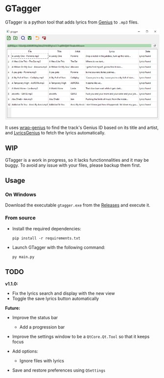 # GTagger

GTagger is a python tool that adds lyrics from [Genius](https://genius.com/) to `.mp3` files.

![Screenshot of the main window](docs/gtagger.png)

It uses [wrap-genius](https://github.com/fedecalendino/wrap-genius) to find the track's Genius ID based on its title and artist, and [LyricsGenius](https://github.com/johnwmillr/LyricsGenius) to fetch the lyrics automatically.

## WIP

GTagger is a work in progress, so it lacks functionnalities and it may be buggy. To avoid any issue with your files, please backup them first.

## Usage

### On Windows

Download the executable `gtagger.exe` from the [Releases](https://github.com/maelchiotti/GTagger/releases) and execute it.

### From source

- Install the required dependencies:

    ```shell
    pip install -r requirements.txt
    ```

- Launch GTagger with the following command:

    ```shell
    py main.py
    ```

## TODO

**v1.1.0:**

- Fix the lyrics search and display with the new view
- Toggle the save lyrics button automatically

**Future:**

- Improve the status bar
  - Add a progression bar

- Improve the settings window to be a `QtCore.Qt.Tool` so that it keeps focus

- Add options:
  - Ignore files with lyrics

- Save and restore preferences using `QSettings`
